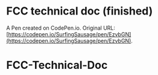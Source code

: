 # FCC technical doc (finished)

A Pen created on CodePen.io. Original URL: [https://codepen.io/SurfingSausage/pen/EzvbGN](https://codepen.io/SurfingSausage/pen/EzvbGN).

# FCC-Technical-Doc
